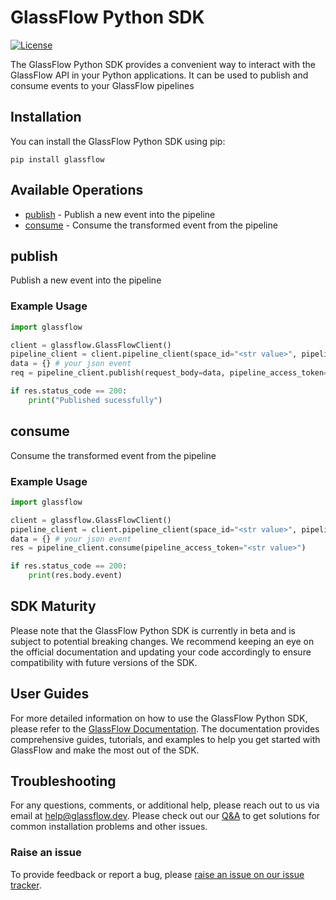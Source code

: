 # GlassFlow Python SDK

[![License](https://img.shields.io/badge/license-MIT-blue.svg)](https://github.com/your-username/glassflow-py-sdk/blob/main/LICENSE)

The GlassFlow Python SDK provides a convenient way to interact with the GlassFlow API in your Python applications. It can be used to publish and consume events to your GlassFlow pipelines

## Installation

You can install the GlassFlow Python SDK using pip:

```shell
pip install glassflow
```

## Available Operations

* [publish](#publish) - Publish a new event into the pipeline
* [consume](#consume) - Consume the transformed event from the pipeline


## publish

Publish a new event into the pipeline

### Example Usage

```python
import glassflow

client = glassflow.GlassFlowClient()
pipeline_client = client.pipeline_client(space_id="<str value>", pipeline_id="<str value")
data = {} # your json event
req = pipeline_client.publish(request_body=data, pipeline_access_token="<str token>")

if res.status_code == 200:
    print("Published sucessfully")
```


## consume

Consume the transformed event from the pipeline

### Example Usage

```python
import glassflow

client = glassflow.GlassFlowClient()
pipeline_client = client.pipeline_client(space_id="<str value>", pipeline_id="<str value")
data = {} # your json event
res = pipeline_client.consume(pipeline_access_token="<str value>")

if res.status_code == 200:
    print(res.body.event)
```

## SDK Maturity

Please note that the GlassFlow Python SDK is currently in beta and is subject to potential breaking changes. We recommend keeping an eye on the official documentation and updating your code accordingly to ensure compatibility with future versions of the SDK.


## User Guides

For more detailed information on how to use the GlassFlow Python SDK, please refer to the [GlassFlow Documentation](https://learn.glassflow.dev). The documentation provides comprehensive guides, tutorials, and examples to help you get started with GlassFlow and make the most out of the SDK.

## Troubleshooting

For any questions, comments, or additional help, please reach out to us via email at [help@glassflow.dev](mailto:help@glassflow.dev).
Please check out our [Q&A](https://github.com/glassflow/glassflow-python-sdk/discussions/categories/q-a) to get solutions for common installation problems and other issues.

### Raise an issue

To provide feedback or report a bug, please [raise an issue on our issue tracker](https://github.com/glassflow/glassflow-python-sdk/issues).
